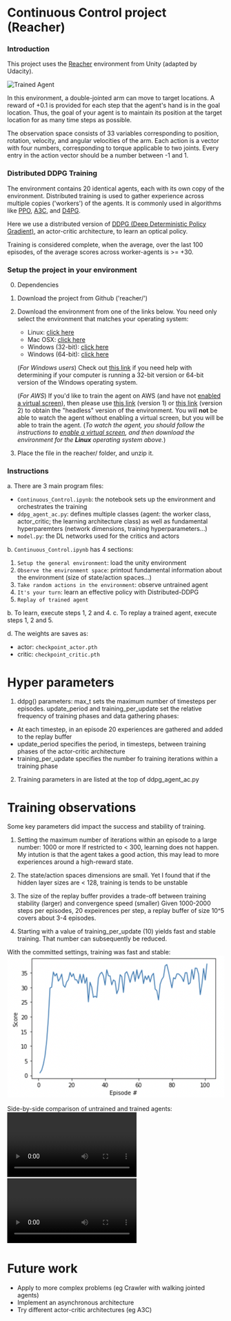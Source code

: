 [//]: # (Image References)

[image1]: https://user-images.githubusercontent.com/10624937/43851024-320ba930-9aff-11e8-8493-ee547c6af349.gif "Trained Agent"
[image2]: https://github.com/olivierharel/continunous-control-rdl/blob/81c69e44294b69e5838b0d5f8b5eba5bd8528541/Training-score-curve.png "Training score curve"
[video1]: https://github.com/olivierharel/continunous-control-rdl/blob/81c69e44294b69e5838b0d5f8b5eba5bd8528541/trained.mp4 "Trained agent"
[video2]: https://github.com/olivierharel/continunous-control-rdl/blob/81c69e44294b69e5838b0d5f8b5eba5bd8528541/untrained.mp4 "Untrained agent"

# Continuous Control project (Reacher)

### Introduction

This project uses the [Reacher](https://github.com/Unity-Technologies/ml-agents/blob/master/docs/Learning-Environment-Examples.md#reacher) environment from Unity (adapted by Udacity).

![Trained Agent][image1]

In this environment, a double-jointed arm can move to target locations. A reward of +0.1 is provided for each step that the agent's hand is in the goal location. Thus, the goal of your agent is to maintain its position at the target location for as many time steps as possible.

The observation space consists of 33 variables corresponding to position, rotation, velocity, and angular velocities of the arm. Each action is a vector with four numbers, corresponding to torque applicable to two joints. Every entry in the action vector should be a number between -1 and 1.

### Distributed DDPG Training

The environment contains 20 identical agents, each with its own copy of the environment. Distributed training is used to gather experience across multiple copies ('workers') of the agents.
It is commonly used in algorithms like [PPO](https://arxiv.org/pdf/1707.06347.pdf), [A3C](https://arxiv.org/pdf/1602.01783.pdf), and [D4PG](https://openreview.net/pdf?id=SyZipzbCb).

Here we use a distributed version of [DDPG (Deep Deterministic Policy Gradient)](https://arxiv.org/pdf/1509.02971.pdf), an actor-critic architecture, to learn an optical policy.

Training is considered complete, when the average, over the last 100 episodes, of the average scores across worker-agents is >= +30. 

###  Setup the project in your environment

0. Dependencies

1. Download the project from Github ('reacher/')

2. Download the environment from one of the links below.  You need only select the environment that matches your operating system:
    - Linux: [click here](https://s3-us-west-1.amazonaws.com/udacity-drlnd/P2/Reacher/Reacher_Linux.zip)
    - Mac OSX: [click here](https://s3-us-west-1.amazonaws.com/udacity-drlnd/P2/Reacher/Reacher.app.zip)
    - Windows (32-bit): [click here](https://s3-us-west-1.amazonaws.com/udacity-drlnd/P2/Reacher/Reacher_Windows_x86.zip)
    - Windows (64-bit): [click here](https://s3-us-west-1.amazonaws.com/udacity-drlnd/P2/Reacher/Reacher_Windows_x86_64.zip)
    
    (_For Windows users_) Check out [this link](https://support.microsoft.com/en-us/help/827218/how-to-determine-whether-a-computer-is-running-a-32-bit-version-or-64) if you need help with determining if your computer is running a 32-bit version or 64-bit version of the Windows operating system.

    (_For AWS_) If you'd like to train the agent on AWS (and have not [enabled a virtual screen](https://github.com/Unity-Technologies/ml-agents/blob/master/docs/Training-on-Amazon-Web-Service.md)), then please use [this link](https://s3-us-west-1.amazonaws.com/udacity-drlnd/P2/Reacher/one_agent/Reacher_Linux_NoVis.zip) (version 1) or [this link](https://s3-us-west-1.amazonaws.com/udacity-drlnd/P2/Reacher/Reacher_Linux_NoVis.zip) (version 2) to obtain the "headless" version of the environment.  You will **not** be able to watch the agent without enabling a virtual screen, but you will be able to train the agent.  (_To watch the agent, you should follow the instructions to [enable a virtual screen](https://github.com/Unity-Technologies/ml-agents/blob/master/docs/Training-on-Amazon-Web-Service.md), and then download the environment for the **Linux** operating system above._)

3. Place the file in the reacher/ folder, and unzip it. 

### Instructions

a. There are 3 main program files:
- `Continuous_Control.ipynb`: the notebook sets up the environment and orchestrates the training
- `ddpg_agent_ac.py`: defines multiple classes (agent: the worker class, actor_critic; the learning architecture class)
                    as well as fundamental hyperparemters (network dimensions, training hyperparameters...)
- `model.py`: the DL networks used for the critics and actors 

b. `Continuous_Control.ipynb` has 4 sections:
  1. `Setup the general environment`: load the unity environment
  2. `Observe the environment space`: printout fundamental information about the environment (size of state/action spaces...)
  3. `Take random actions in the environment`: observe untrained agent
  4. `It's your turn`: learn an effective policy with Distributed-DDPG
  5. `Replay of trained agent`

b. To learn, execute steps 1, 2 and 4.
c. To replay a trained agent, execute steps 1, 2 and 5.

d. The weights are saves as:
- actor: `checkpoint_actor.pth`
- critic: `checkpoint_critic.pth`

# Hyper parameters

1. ddpg() parameters:
max_t sets the maximum number of timesteps per episodes.
update_period and training_per_update set the relative frequency of training phases and data gathering phases:
- At each timestep, in an episode 20 experiences are gathered and added to the replay buffer
- update_period specifies the period, in timesteps, between training phases of the actor-critic architecture
- training_per_update specifies the number fo training iterations within a training phase

2. Training parameters in are listed at the top of ddpg_agent_ac.py 

# Training observations

Some key parameters did impact the success and stability of training.
1. Setting the maximum number of iterations within an episode to a large number: 1000 or more
If restricted to < 300, learning does not happen.
My intution is that the agent takes a good action, this may lead to more experiences around a high-reward state.

2. The state/action spaces dimensions are small. Yet I found that if the hidden layer sizes are < 128, training is tends to be unstable

3. The size of the replay buffer provides a trade-off between training stability (larger) and convergence speed (smaller)
Given 1000-2000 steps per episodes, 20 expeirences per step, a replay buffer of size 10^5 covers about 3-4 episodes.

4. Starting with a value of training_per_update (10) yields fast and stable training. That number can subsequently be reduced.

With the committed settings, training was fast and stable:
![Training score curve][image2]

Side-by-side comparison of untrained and trained agents:
![Untrained][video2]![Trained][video1]

# Future work
- Apply to more complex problems (eg Crawler with walking jointed agents)
- Implement an asynchronous architecture
- Try different actor-critic architectures (eg A3C)






